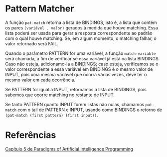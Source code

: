 # Pattern Matcher
A função `pat-match` retorna a lista de BINDINGS, isto é, a lista que contém os pares `(variável . valor)` gerados à medida que houve matching. Essa lista poderá ser usada para gerar a resposta correspondente ao padrão com o qual houve matching. Se, em algum momento, o matching falhar, o valor retornado será FAIL.

Quando o parâmetro PATTERN for uma variável, a função `match-variable` será chamada, a fim de verificar se essa variável já está na lista BINDINGS. Caso não esteja, adicionamo-la a BINDINGS; caso esteja, verificamos se o valor correspondente a essa variável em BINDINGS é o mesmo valor de INPUT, pois uma mesma variável que ocorra várias vezes, deve ter o mesmo valor em cada ocorrência.

Se PATTERN for igual a INPUT, retornamos a lista de BINDINGS, pois sabemos que ocorre matching no restante de INPUT.

Se tanto PATTERN quanto INPUT forem listas não nulas, chamamos `pat-match` com o tail de PATTERN e INPUT, usando como BINDINGS o retorno de `(pat-match (first pattern) (first input))`.
# Referências
[Capítulo 5 de Paradigms of Artificial Intelligence Programming](https://github.com/norvig/paip-lisp/blob/main/docs/chapter5.md)
